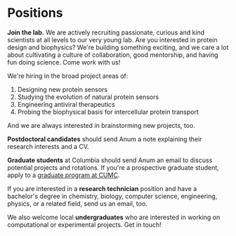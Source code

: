 <!-- Global site tag (gtag.js) - Google Analytics -->
<script async src="https://www.googletagmanager.com/gtag/js?id=G-YXZFB7HB4L"></script>
<script>
  window.dataLayer = window.dataLayer || [];
  function gtag(){dataLayer.push(arguments);}
  gtag('js', new Date());

  gtag('config', 'G-YXZFB7HB4L');
</script>

# Positions


**Join the lab.** We are actively recruiting passionate, curious and kind scientists at all levels to our very young lab. Are you interested in protein design and biophysics? We're building something exciting, and we care a lot about cultivating a culture of collaboration, good mentorship, and having fun doing science. Come work with us!

We're hiring in the broad project areas of:
1) Designing new protein sensors
2) Studying the evolution of natural protein sensors
3) Engineering antiviral therapeutics
4) Probing the biophysical basis for intercellular protein transport

And we are always interested in brainstorming new projects, too.

**Postdoctoral candidates** should send Anum a note explaining their research interests and a CV.

**Graduate students** at Columbia should send Anum an email to discuss potential projects and rotations. If you're a prospective graduate student, apply to a [graduate program at CUMC](https://www.gsas.cuimc.columbia.edu/degree-programs).

If you are interested in a **research technician** position and have a bachelor's degree in chemistry, biology, computer science, engineering, physics, or a related field, send us an email, too.

We also welcome local **undergraduates** who are interested in working on computational or experimental projects. Get in touch!

